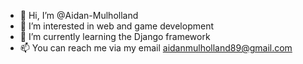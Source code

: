 - 👋 Hi, I’m @Aidan-Mulholland
- 👀 I’m interested in web and game development
- 🌱 I’m currently learning the Django framework
- 📫 You can reach me via my email aidanmulholland89@gmail.com

<!---
Aidan-Mulholland/Aidan-Mulholland is a ✨ special ✨ repository because its `README.md` (this file) appears on your GitHub profile.
You can click the Preview link to take a look at your changes.
--->

